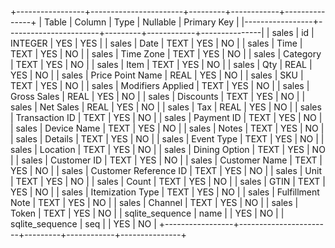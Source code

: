 +-----------------+-----------------------+---------+------------+---------------+
| Table           | Column                | Type    | Nullable   | Primary Key   |
|-----------------+-----------------------+---------+------------+---------------|
| sales           | id                    | INTEGER | YES        | YES           |
| sales           | Date                  | TEXT    | YES        | NO            |
| sales           | Time                  | TEXT    | YES        | NO            |
| sales           | Time Zone             | TEXT    | YES        | NO            |
| sales           | Category              | TEXT    | YES        | NO            |
| sales           | Item                  | TEXT    | YES        | NO            |
| sales           | Qty                   | REAL    | YES        | NO            |
| sales           | Price Point Name      | REAL    | YES        | NO            |
| sales           | SKU                   | TEXT    | YES        | NO            |
| sales           | Modifiers Applied     | TEXT    | YES        | NO            |
| sales           | Gross Sales           | REAL    | YES        | NO            |
| sales           | Discounts             | TEXT    | YES        | NO            |
| sales           | Net Sales             | REAL    | YES        | NO            |
| sales           | Tax                   | REAL    | YES        | NO            |
| sales           | Transaction ID        | TEXT    | YES        | NO            |
| sales           | Payment ID            | TEXT    | YES        | NO            |
| sales           | Device Name           | TEXT    | YES        | NO            |
| sales           | Notes                 | TEXT    | YES        | NO            |
| sales           | Details               | TEXT    | YES        | NO            |
| sales           | Event Type            | TEXT    | YES        | NO            |
| sales           | Location              | TEXT    | YES        | NO            |
| sales           | Dining Option         | TEXT    | YES        | NO            |
| sales           | Customer ID           | TEXT    | YES        | NO            |
| sales           | Customer Name         | TEXT    | YES        | NO            |
| sales           | Customer Reference ID | TEXT    | YES        | NO            |
| sales           | Unit                  | TEXT    | YES        | NO            |
| sales           | Count                 | TEXT    | YES        | NO            |
| sales           | GTIN                  | TEXT    | YES        | NO            |
| sales           | Itemization Type      | TEXT    | YES        | NO            |
| sales           | Fulfillment Note      | TEXT    | YES        | NO            |
| sales           | Channel               | TEXT    | YES        | NO            |
| sales           | Token                 | TEXT    | YES        | NO            |
| sqlite_sequence | name                  |         | YES        | NO            |
| sqlite_sequence | seq                   |         | YES        | NO            |
+-----------------+-----------------------+---------+------------+---------------+